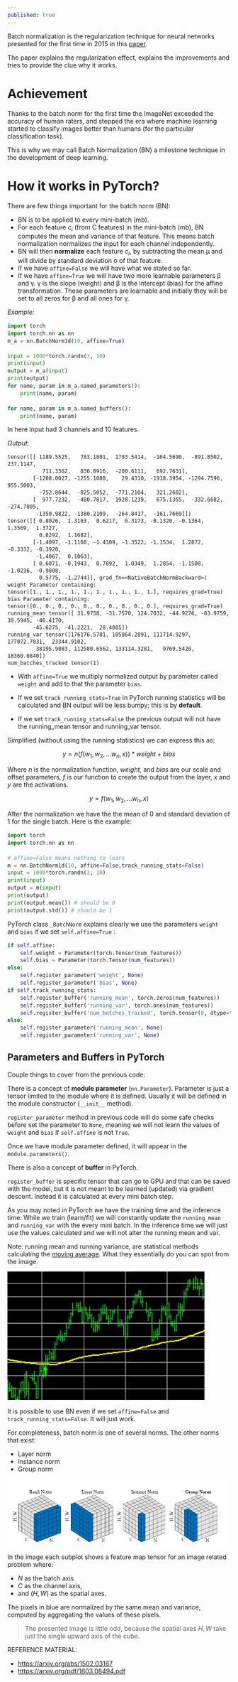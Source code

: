 ```yaml
---
published: true
---
```

Batch normalization is the regularization technique for neural networks presented for the first time in 2015 in this [paper](https://arxiv.org/abs/1502.03167).  

The paper explains the regularization effect, explains the improvements and tries to provide the clue why it works.

# Achievement

Thanks to the batch norm for the first time the ImageNet exceeded the accuracy of human raters, and stepped the era where machine learning started to classify images better than humans (for the particular classification task).

This is why we may call Batch Normalization (BN) a milestone technique in the development of deep learning.

# How it works in PyTorch?

There are few things important for the batch norm (BN):

* BN is to be applied to every mini-batch (mb).
* For each feature $c_i$ (from C features) in the mini-batch (mb), BN computes the mean and variance of that feature. This means batch normalization normalizes the input for each channel independently.
* BN will then **normalize** each feature $c_i$, by subtracting the mean μ and will divide by standard deviation σ of that feature.
* If we have `affine=False` we will have what we stated so far. 
* If we have `affine=True` we will have two more learnable parameters β and γ. γ is the slope (weight) and β is the intercept (bias) for the affine transformation. These parameters are learnable and initially they will be set to all zeros for β and all ones for γ.

_Example:_
```python
import torch
import torch.nn as nn
m_a = nn.BatchNorm1d(10, affine=True)

input = 1000*torch.randn(3, 10)
print(input)
output = m_a(input)
print(output)
for name, param in m_a.named_parameters():
    print(name, param)

for name, param in m_a.named_buffers():
    print(name, param)
```

In here input had 3 channels and 10 features.

_Output:_
```
tensor([[ 1189.5525,   783.1801,  1783.5414,  -104.5690,  -891.8502,   237.1147,
           711.3362,   836.8916,  -200.6111,   692.7631],
        [-1208.0027, -1255.1088,    29.4310, -1918.3954, -1294.7596,   955.5003,
          -752.8644,  -825.5052,  -771.2104,   321.2602],
        [  977.7232,  -480.7817,  1928.1239,   675.1355,  -332.6682,  -274.7805,
         -1350.9822, -1380.2109,  -264.8417,  -161.7669]])
tensor([[ 0.8026,  1.3103,  0.6217,  0.3173, -0.1320, -0.1364,  1.3569,  1.3727,
          0.8292,  1.1682],
        [-1.4097, -1.1160, -1.4109, -1.3522, -1.1534,  1.2872, -0.3332, -0.3920,
         -1.4067,  0.1063],
        [ 0.6071, -0.1943,  0.7892,  1.0349,  1.2854, -1.1508, -1.0236, -0.9808,
          0.5775, -1.2744]], grad_fn=<NativeBatchNormBackward>)
weight Parameter containing:
tensor([1., 1., 1., 1., 1., 1., 1., 1., 1., 1.], requires_grad=True)
bias Parameter containing:
tensor([0., 0., 0., 0., 0., 0., 0., 0., 0., 0.], requires_grad=True)
running_mean tensor([ 31.9758, -31.7570, 124.7032, -44.9276, -83.9759,  30.5945, -46.4170,
        -45.6275, -41.2221,  28.4085])
running_var tensor([176176.5781, 105864.2891, 111714.9297, 177072.7031,  23344.9102,
         38195.9883, 112580.6562, 133114.3281,   9769.5420,  18360.0840])
num_batches_tracked tensor(1)
```


* With `affine=True` we multiply normalized output by parameter called `weight` and add to that the parameter `bias`.

* If we set `track_running_stats=True` in PyTorch running statistics will be calculated and BN output will be less bumpy; this is by **default**.

* If we set `track_running_stats=False` the previous output will not have the running_mean tensor and running_var tensor.




Simplified (without using the running statistics) we can express this as:

$$y = n(f(w_1, w_2, ... w_n, x)) * weight + bias$$

Where $n$ is the normalization function, $weight$, and $bias$ are our scale and offset parameters, $f$ is our function to create the output from the layer, $x$ and $y$ are the activations.

$$y = f(w_1, w_2, ... w_n, x)$$


After the normalization we have the the mean of 0 and standard deviation of 1 for the single batch. Here is the example:

```python
import torch
import torch.nn as nn

# affine=False means nothing to learn
m = nn.BatchNorm1d(10, affine=False,track_running_stats=False)
input = 1000*torch.randn(3, 10)
print(input)
output = m(input)
print(output)
print(output.mean()) # should be 0
print(output.std()) # should be 1
```

PyTorch class `_BatchNorm` explains clearly we use the parameters `weight` and `bias` if we set `self.affine=True` :

```python
if self.affine:
    self.weight = Parameter(torch.Tensor(num_features))
    self.bias = Parameter(torch.Tensor(num_features))
else:
    self.register_parameter('weight', None)
    self.register_parameter('bias', None)
if self.track_running_stats:
    self.register_buffer('running_mean', torch.zeros(num_features))
    self.register_buffer('running_var', torch.ones(num_features))
    self.register_buffer('num_batches_tracked', torch.tensor(0, dtype=torch.long))
else:
    self.register_parameter('running_mean', None)
    self.register_parameter('running_var', None)
```

## Parameters and Buffers in PyTorch

Couple things to cover from the previous code:

There is a concept of **module parameter** (`nn.Parameter`). Parameter is just a tensor limited to the module where it is defined. Usually it will be defined in the module constructor (`__init__` method).

`register_parameter` method in previous code will do some safe checks before set the parameter to `None`, meaning we will not learn the values of `weight` and `bias` if `self.affine` is not `True`.

Once we have module parameter defined, it will appear in the `module.parameters()`.

There is also a concept of **buffer** in PyTorch.

`register_buffer` is specific tensor that can go to GPU and that can be saved with the model, but it is not meant to be learned (updated) via gradient descent. Instead it is calculated at every mini batch step.

As you may noted in PyTorch we have the training time and the inference time. While we train (learn/fit) we will constantly update the `running_mean` and `running_var` with the every mini batch. In the inference time we will just use the values calculated and we will not alter the running mean and var.

Note: running mean and running variance, are statistical methods calculating the [moving average](https://en.wikipedia.org/wiki/Moving_average). What they essentially do you can spot from the image.

![IMG](/images/maverage.png)

It is possible to use BN even if we set `affine=False` and `track_running_stats=False`. It will just work.

For completeness, batch norm is one of several norms. The other norms that exist:

* Layer norm
* Instance norm
* Group norm

![IMG](/images/batch1.png)

In the image each subplot shows a feature map tensor for an image related problem where:

* $N$ as the batch axis
* $C$ as the channel axis, 
* and $(H, W)$ as the spatial axes. 

The pixels in blue are normalized by the same mean and variance, computed by aggregating the values of these pixels.

> The presented image is little odd, because the spatial axes $H,W$ take just the single upward axis of the cube.

REFERENCE MATERIAL: 
*  https://arxiv.org/abs/1502.03167
*  https://arxiv.org/pdf/1803.08494.pdf
